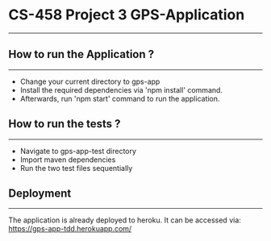 # CS-458 Project 3 GPS-Application
--------------------------------------

## How to run the Application ?
-----------------------------
- Change your current directory to gps-app
- Install the required dependencies via 'npm install' command.
- Afterwards, run 'npm start' command to run the application.

## How to run the tests ?
-------------------------
- Navigate to gps-app-test directory
- Import maven dependencies
- Run the two test files sequentially

## Deployment
-------------
The application is already deployed to heroku. It can be accessed via:
https://gps-app-tdd.herokuapp.com/
